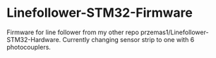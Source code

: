 # Linefollower-STM32-Firmware

Firmware for line follower from my other repo przemas1/Linefollower-STM32-Hardware.
Currently changing sensor strip to one with 6 photocouplers.
